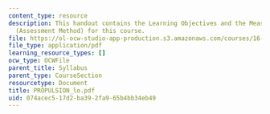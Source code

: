 ```yaml
---
content_type: resource
description: This handout contains the Learning Objectives and the Measurable Outcomes
  (Assessment Method) for this course.
file: https://ol-ocw-studio-app-production.s3.amazonaws.com/courses/16-01-unified-engineering-i-ii-iii-iv-fall-2005-spring-2006/074acec517d2ba392fa965b4bb34eb49_PROPULSION_lo.pdf
file_type: application/pdf
learning_resource_types: []
ocw_type: OCWFile
parent_title: Syllabus
parent_type: CourseSection
resourcetype: Document
title: PROPULSION_lo.pdf
uid: 074acec5-17d2-ba39-2fa9-65b4bb34eb49
---
```

